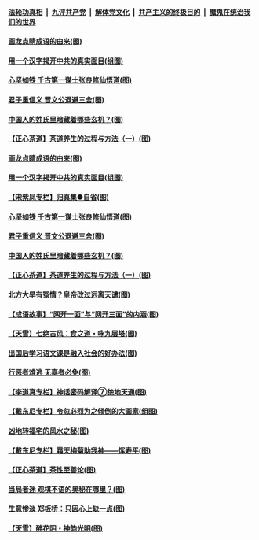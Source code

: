 

####  [法轮功真相](../../../../basic/blob/master/README.md?t=06180202) &nbsp;|&nbsp; [九评共产党](../../../../9ping.md/blob/master/README.md?t=06180202) &nbsp;|&nbsp; [解体党文化](../../../../jtdwh.md/blob/master/README.md?t=06180202)  &nbsp;|&nbsp; [共产主义的终极目的](../../../../gczydzjmd.md/blob/master/README.md?t=06180202) &nbsp;|&nbsp; [魔鬼在统治我们的世界](../../../../mgztzwmdsj.md/blob/master/README.md?t=06180202) 

#### [画龙点睛成语的由来(图)](../pages/p7/936521.md?t=06180202) 

#### [用一个汉字揭开中共的真实面目(组图)](../pages/p7/936605.md?t=06180202) 

#### [心坚如铁 千古第一谋士张良修仙悟道(图)](../pages/p7/936518.md?t=06180202) 

#### [君子重信义 晋文公退避三舍(图)](../pages/p7/936517.md?t=06180202) 

#### [中国人的姓氏里暗藏着哪些玄机？(图)](../pages/p7/936608.md?t=06180202) 

#### [【正心茶道】茶道养生的过程与方法（一）(图)](../pages/p7/936187.md?t=06180202) 

#### [画龙点睛成语的由来(图)](../pages/p7/936521.md?t=06180202) 

#### [用一个汉字揭开中共的真实面目(组图)](../pages/p7/936605.md?t=06180202) 

#### [【宋紫凤专栏】归真集●自省(图)](../pages/p7/936715.md?t=06180202) 

#### [心坚如铁 千古第一谋士张良修仙悟道(图)](../pages/p7/936518.md?t=06180202) 

#### [君子重信义 晋文公退避三舍(图)](../pages/p7/936517.md?t=06180202) 

#### [中国人的姓氏里暗藏着哪些玄机？(图)](../pages/p7/936608.md?t=06180202) 

#### [【正心茶道】茶道养生的过程与方法（一）(图)](../pages/p7/936187.md?t=06180202) 

#### [北方大旱有冤情？皇帝改过远离天谴(图)](../pages/p7/936431.md?t=06180202) 

#### [【成语故事】“网开一面”与“网开三面”的内涵(图)](../pages/p7/936380.md?t=06180202) 

#### [【天雪】七绝古风：食之道・咏九层塔(图)](../pages/p7/936203.md?t=06180202) 

#### [出国后学习语文课是融入社会的好办法(图)](../pages/p7/936295.md?t=06180202) 

#### [行恶者难逃 无辜者必免(图)](../pages/p7/936352.md?t=06180202) 

#### [【李道真专栏】神话密码解译⑦绝地天通(图)](../pages/p7/936293.md?t=06180202) 

#### [【戴东尼专栏】令忽必烈为之倾倒的大画家(组图)](../pages/p7/935659.md?t=06180202) 

#### [凶地转福宅的风水之秘(图)](../pages/p7/936294.md?t=06180202) 

#### [【戴东尼专栏】霜天梅菊助我神——恽寿平(图)](../pages/p7/933276.md?t=06180202) 

#### [【正心茶道】茶性至善论(图)](../pages/p7/936186.md?t=06180202) 

#### [当局者迷 观棋不语的奥秘在哪里？(图)](../pages/p7/935597.md?t=06180202) 

#### [生意惨淡 郑板桥：只因心上缺一点(图)](../pages/p7/936117.md?t=06180202) 

#### [【天雪】醉花阴・神韵光明(图)](../pages/p7/935997.md?t=06180202) 

